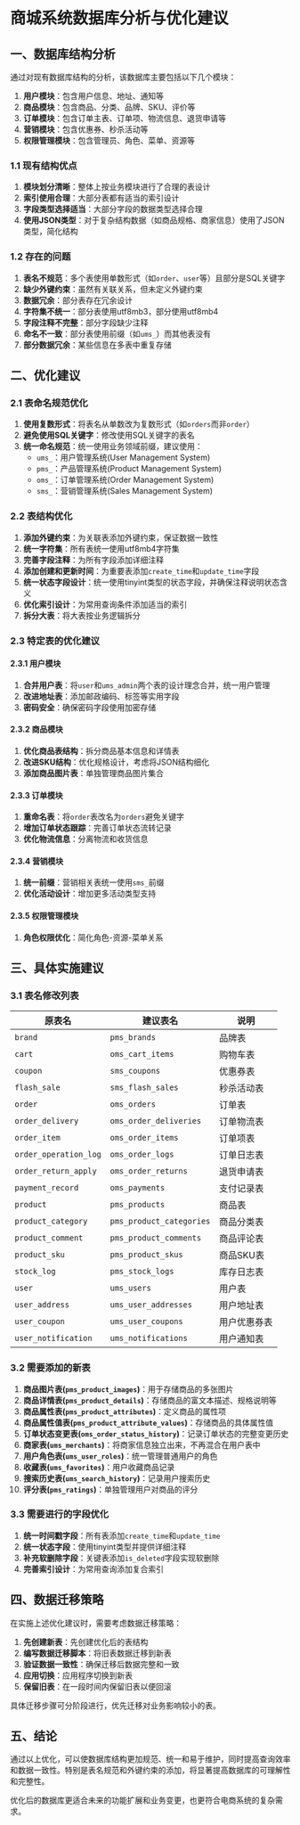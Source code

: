 # 商城系统数据库分析与优化建议

## 一、数据库结构分析

通过对现有数据库结构的分析，该数据库主要包括以下几个模块：

1. **用户模块**：包含用户信息、地址、通知等
2. **商品模块**：包含商品、分类、品牌、SKU、评价等
3. **订单模块**：包含订单主表、订单项、物流信息、退货申请等
4. **营销模块**：包含优惠券、秒杀活动等
5. **权限管理模块**：包含管理员、角色、菜单、资源等

### 1.1 现有结构优点

1. **模块划分清晰**：整体上按业务模块进行了合理的表设计
2. **索引使用合理**：大部分表都有适当的索引设计
3. **字段类型选择适当**：大部分字段的数据类型选择合理
4. **使用JSON类型**：对于复杂结构数据（如商品规格、商家信息）使用了JSON类型，简化结构

### 1.2 存在的问题

1. **表名不规范**：多个表使用单数形式（如`order`、`user`等）且部分是SQL关键字
2. **缺少外键约束**：虽然有关联关系，但未定义外键约束
3. **数据冗余**：部分表存在冗余设计
4. **字符集不统一**：部分表使用utf8mb3，部分使用utf8mb4
5. **字段注释不完整**：部分字段缺少注释
6. **命名不一致**：部分表使用前缀（如`ums_`）而其他表没有
7. **部分数据冗余**：某些信息在多表中重复存储

## 二、优化建议

### 2.1 表命名规范优化

1. **使用复数形式**：将表名从单数改为复数形式（如`orders`而非`order`）
2. **避免使用SQL关键字**：修改使用SQL关键字的表名
3. **统一命名规范**：统一使用业务领域前缀，建议使用：
   - `ums_`：用户管理系统(User Management System)
   - `pms_`：产品管理系统(Product Management System)
   - `oms_`：订单管理系统(Order Management System)
   - `sms_`：营销管理系统(Sales Management System)

### 2.2 表结构优化

1. **添加外键约束**：为关联表添加外键约束，保证数据一致性
2. **统一字符集**：所有表统一使用utf8mb4字符集
3. **完善字段注释**：为所有字段添加详细注释
4. **添加创建和更新时间**：为重要表添加`create_time`和`update_time`字段
5. **统一状态字段设计**：统一使用tinyint类型的状态字段，并确保注释说明状态含义
6. **优化索引设计**：为常用查询条件添加适当的索引
7. **拆分大表**：将大表按业务逻辑拆分

### 2.3 特定表的优化建议

#### 2.3.1 用户模块

1. **合并用户表**：将`user`和`ums_admin`两个表的设计理念合并，统一用户管理
2. **改进地址表**：添加邮政编码、标签等实用字段
3. **密码安全**：确保密码字段使用加密存储

#### 2.3.2 商品模块

1. **优化商品表结构**：拆分商品基本信息和详情表
2. **改进SKU结构**：优化规格设计，考虑将JSON结构细化
3. **添加商品图片表**：单独管理商品图片集合

#### 2.3.3 订单模块

1. **重命名表**：将`order`表改名为`orders`避免关键字
2. **增加订单状态跟踪**：完善订单状态流转记录
3. **优化物流信息**：分离物流和收货信息

#### 2.3.4 营销模块

1. **统一前缀**：营销相关表统一使用`sms_`前缀
2. **优化活动设计**：增加更多活动类型支持

#### 2.3.5 权限管理模块

1. **角色权限优化**：简化角色-资源-菜单关系

## 三、具体实施建议

### 3.1 表名修改列表

| 原表名 | 建议表名 | 说明 |
|-------|---------|-----|
| `brand` | `pms_brands` | 品牌表 |
| `cart` | `oms_cart_items` | 购物车表 |
| `coupon` | `sms_coupons` | 优惠券表 |
| `flash_sale` | `sms_flash_sales` | 秒杀活动表 |
| `order` | `oms_orders` | 订单表 |
| `order_delivery` | `oms_order_deliveries` | 订单物流表 |
| `order_item` | `oms_order_items` | 订单项表 |
| `order_operation_log` | `oms_order_logs` | 订单日志表 |
| `order_return_apply` | `oms_order_returns` | 退货申请表 |
| `payment_record` | `oms_payments` | 支付记录表 |
| `product` | `pms_products` | 商品表 |
| `product_category` | `pms_product_categories` | 商品分类表 |
| `product_comment` | `pms_product_comments` | 商品评论表 |
| `product_sku` | `pms_product_skus` | 商品SKU表 |
| `stock_log` | `pms_stock_logs` | 库存日志表 |
| `user` | `ums_users` | 用户表 |
| `user_address` | `ums_user_addresses` | 用户地址表 |
| `user_coupon` | `ums_user_coupons` | 用户优惠券表 |
| `user_notification` | `ums_notifications` | 用户通知表 |

### 3.2 需要添加的新表

1. **商品图片表(`pms_product_images`)**：用于存储商品的多张图片
2. **商品详情表(`pms_product_details`)**：存储商品的富文本描述、规格说明等
3. **商品属性表(`pms_product_attributes`)**：定义商品的属性项
4. **商品属性值表(`pms_product_attribute_values`)**：存储商品的具体属性值
5. **订单状态变更表(`oms_order_status_history`)**：记录订单状态的完整变更历史
6. **商家表(`ums_merchants`)**：将商家信息独立出来，不再混合在用户表中
7. **用户角色表(`ums_user_roles`)**：统一管理普通用户的角色
8. **收藏表(`ums_favorites`)**：用户收藏商品记录
9. **搜索历史表(`ums_search_history`)**：记录用户搜索历史
10. **评分表(`pms_ratings`)**：单独管理用户对商品的评分

### 3.3 需要进行的字段优化

1. **统一时间戳字段**：所有表添加`create_time`和`update_time`
2. **统一状态字段**：使用tinyint类型并提供详细注释
3. **补充软删除字段**：关键表添加`is_deleted`字段实现软删除
4. **完善索引设计**：为常用查询添加复合索引

## 四、数据迁移策略

在实施上述优化建议时，需要考虑数据迁移策略：

1. **先创建新表**：先创建优化后的表结构
2. **编写数据迁移脚本**：将旧表数据迁移到新表
3. **验证数据一致性**：确保迁移后数据完整和一致
4. **应用切换**：应用程序切换到新表
5. **保留旧表**：在一段时间内保留旧表以便回滚

具体迁移步骤可分阶段进行，优先迁移对业务影响较小的表。

## 五、结论

通过以上优化，可以使数据库结构更加规范、统一和易于维护，同时提高查询效率和数据一致性。特别是表名规范和外键约束的添加，将显著提高数据库的可理解性和完整性。

优化后的数据库更适合未来的功能扩展和业务变更，也更符合电商系统的复杂需求。 